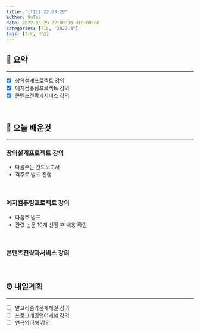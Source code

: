 ```yaml
---
title: "[TIL] 22.03.29"
author: 9uTae
date: 2022-03-29 22:00:00 UTC+09:00
categories: [TIL, "2022.3"]
tags: [TIL, 수업]
---
```


## 🏁 요약

---

- [x] 창의설계프로젝트 강의
- [x] 에지컴퓨팅프로젝트 강의
- [x] 콘텐츠전략과서비스 강의

<br>

## 📑 오늘 배운것

---

### 창의설계프로젝트 강의

- 다음주는 진도보고서
- 격주로 발표 진행

<br>

### 에지컴퓨팅프로젝트 강의

- 다음주 발표
- 관련 논문 10개 선정 후 내용 확인

<br>

### 콘텐츠전략과서비스 강의

<br>

## ⏰ 내일계획

---

- [ ] 알고리즘과문제해결 강의
- [ ] 프로그래밍언어개념 강의
- [ ] 연극의이해 강의

<br>
